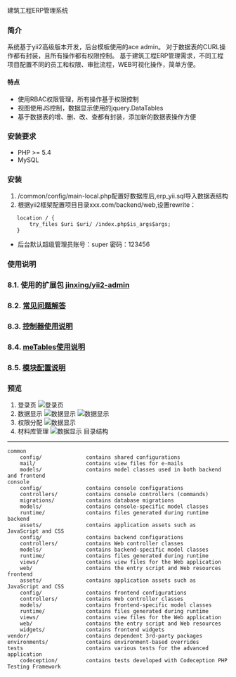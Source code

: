 建筑工程ERP管理系统

### 简介
系统基于yii2高级版本开发，后台模板使用的ace admin。
对于数据表的CURL操作都有封装，且所有操作都有权限控制。
基于建筑工程ERP管理需求，不同工程项目配置不同的员工和权限、审批流程，WEB可视化操作，简单方便。 
#### 特点
* 使用RBAC权限管理，所有操作基于权限控制
* 视图使用JS控制，数据显示使用的jquery.DataTables
* 基于数据表的增、删、改、查都有封装，添加新的数据表操作方便
### 安装要求
* PHP >= 5.4
* MySQL
### 安装
1. /common/config/main-local.php配置好数据库后,erp_yii.sql导入数据表结构
2. 根据yii2框架配置项目目录xxx.com/backend/web,设置rewrite：
```
   location / {
       try_files $uri $uri/ /index.php$is_args$args;
   }
```   
* 后台默认超级管理员账号：super 密码：123456

### 使用说明
### 8.1. 使用的扩展包 [jinxing/yii2-admin](https://packagist.org/packages/jinxing/yii2-admin)
### 8.2. [常见问题解答](https://mylovegy.github.io/yii2-admin/?page=faq)
### 8.3. [控制器使用说明](https://mylovegy.github.io/yii2-admin/?page=controller)
### 8.4. [meTables使用说明](https://mylovegy.github.io/yii2-admin/?page=me-table)
### 8.5. [模块配置说明](https://mylovegy.github.io/yii2-admin/?page=module)

### 预览
1. 登录页
![登录页](https://www.faxwo.com/ERP-Yii/docs/images/docs-1.png)
2. 数据显示
![数据显示](https://www.faxwo.com/ERP-Yii/docs/images/docs-2-1.png)
![数据显示](https://www.faxwo.com/ERP-Yii/docs/images/docs-2-2.png)
3. 权限分配
![数据显示](https://www.faxwo.com/ERP-Yii/docs/images/docs-3-1.png)
4. 材料库管理
![数据显示](https://www.faxwo.com/ERP-Yii/docs/images/docs-4-1.png)
目录结构
-------------------

```
common
    config/              contains shared configurations
    mail/                contains view files for e-mails
    models/              contains model classes used in both backend and frontend
console
    config/              contains console configurations
    controllers/         contains console controllers (commands)
    migrations/          contains database migrations
    models/              contains console-specific model classes
    runtime/             contains files generated during runtime
backend
    assets/              contains application assets such as JavaScript and CSS
    config/              contains backend configurations
    controllers/         contains Web controller classes
    models/              contains backend-specific model classes
    runtime/             contains files generated during runtime
    views/               contains view files for the Web application
    web/                 contains the entry script and Web resources
frontend
    assets/              contains application assets such as JavaScript and CSS
    config/              contains frontend configurations
    controllers/         contains Web controller classes
    models/              contains frontend-specific model classes
    runtime/             contains files generated during runtime
    views/               contains view files for the Web application
    web/                 contains the entry script and Web resources
    widgets/             contains frontend widgets
vendor/                  contains dependent 3rd-party packages
environments/            contains environment-based overrides
tests                    contains various tests for the advanced application
    codeception/         contains tests developed with Codeception PHP Testing Framework
```
